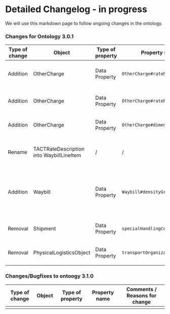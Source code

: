 # Detailed Changelog - in progress

We will use this markdown page to follow ongoing changes in the ontology.

### Changes for Ontology 3.0.1
| Type of change   | Object  | Type of property  | Property name  | Comments / Reasons for change  | Status |
|---|---|---|---|---|---|
| Addition  | OtherCharge  | Data Property  | `OtherCharge#rateReferenceCode`  | Addition of missing data property in both Ontology and Visualization | To be discussed |
| Addition  | OtherCharge  | Data Property  | `OtherCharge#rateReferenceType`  | Addition of missing data property in both Ontology and Visualization | To be discussed |
| Addition  | OtherCharge  | Data Property  | `OtherCharge#dimensionsForRate` | Addition of missing data property in Visualization | Ok |
| Rename | TACTRateDescription into WaybillLineItem  | /  | /  | TACTRateDescription object needs to be renamed to WaybillLineItems in the Ontology  | To be discussed |
|  Addition | Waybill  | Data Property  | `Waybill#densityGroupCode`  | TBC: Density Group Code (Code List 2 in CXML toolkit) may be used by some stakeholders, we need to further assess if it is relevant  | To be discussed |
| Removal | Shipment | Data Property | `specialHandlingCodes` | Removal of the property as decided by the DM taskforce 5th Sept 2023 | Ok |
| Removal | PhysicalLogisticsObject| Data Property | `transportOrganization` | Removal of the property in Visualization | Ok |
| | | | | |

### Changes/Bugfixes to ontoogy 3.1.0
| Type of change   | Object  | Type of property  | Property name  | Comments / Reasons for change  |
|---|---|---|---|---|
| | | | | |
